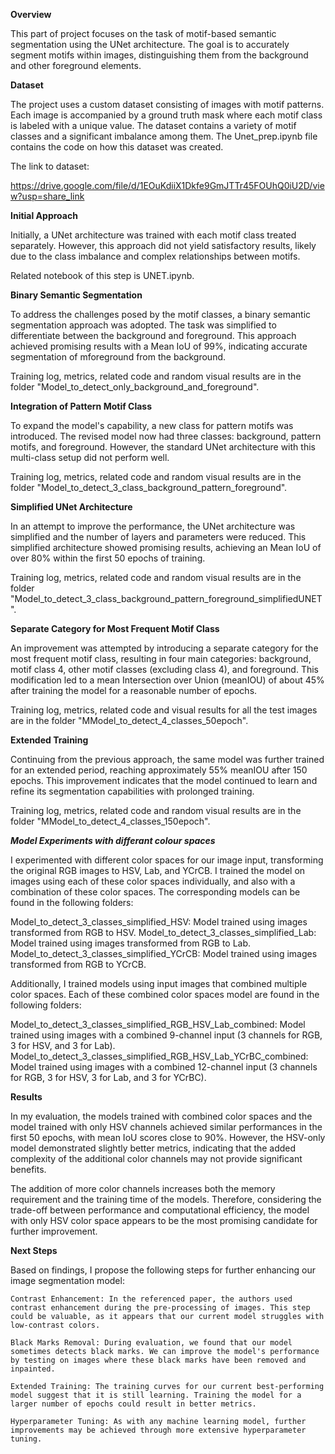 **Overview**

This part of project focuses on the task of motif-based semantic segmentation using the UNet architecture. The goal is to accurately segment motifs within images, distinguishing them from the background and other foreground elements.

**Dataset**

The project uses a custom dataset consisting of images with motif patterns. Each image is accompanied by a ground truth mask where each motif class is labeled with a unique value. The dataset contains a variety of motif classes and a significant imbalance among them.
The Unet_prep.ipynb file contains the code on how this dataset was created.

The link to dataset:

https://drive.google.com/file/d/1EOuKdiiX1Dkfe9GmJTTr45FOUhQ0iU2D/view?usp=share_link

**Initial Approach**

Initially, a UNet architecture was trained with each motif class treated separately. However, this approach did not yield satisfactory results, likely due to the class imbalance and complex relationships between motifs.

Related notebook of this step is UNET.ipynb.

**Binary Semantic Segmentation**

To address the challenges posed by the motif classes, a binary semantic segmentation approach was adopted. The task was simplified to differentiate between the background and foreground. This approach achieved promising results with a Mean IoU of 99%, indicating accurate segmentation of mforeground from the background.

Training log, metrics, related code and  random visual results are in the folder "Model_to_detect_only_background_and_foreground".

**Integration of Pattern Motif Class**

To expand the model's capability, a new class for pattern motifs was introduced. The revised model now had three classes: background, pattern motifs, and foreground. However, the standard UNet architecture with this multi-class setup did not perform well.

Training log, metrics, related code and  random visual results are in the folder "Model_to_detect_3_class_background_pattern_foreground".

**Simplified UNet Architecture**

In an attempt to improve the performance, the UNet architecture was simplified and the number of layers and parameters were reduced. This simplified architecture showed promising results, achieving an Mean IoU of over 80% within the first 50 epochs of training.

Training log, metrics, related code and  random visual results are in the folder "Model_to_detect_3_class_background_pattern_foreground_simplifiedUNET".

**Separate Category for Most Frequent Motif Class**

An improvement was attempted by introducing a separate category for the most frequent motif class, resulting in four main categories: background, motif class 4, other motif classes (excluding class 4), and foreground. This modification led to a mean Intersection over Union (meanIOU) of about 45% after training the model for a reasonable number of epochs.

Training log, metrics, related code and visual results for all the test images are in the folder "MModel_to_detect_4_classes_50epoch".

**Extended Training**

Continuing from the previous approach, the same model was further trained for an extended period, reaching approximately 55% meanIOU after 150 epochs. This improvement indicates that the model continued to learn and refine its segmentation capabilities with prolonged training.

Training log, metrics, related code and  random visual results are in the folder "MModel_to_detect_4_classes_150epoch".


***Model Experiments with differant colour spaces***

I experimented with different color spaces for our image input, transforming the original RGB images to HSV, Lab, and YCrCB. I trained the model on images using each of these color spaces individually, and also with a combination of these color spaces. The corresponding models can be found in the following folders:

Model_to_detect_3_classes_simplified_HSV: Model trained using images transformed from RGB to HSV.
Model_to_detect_3_classes_simplified_Lab: Model trained using images transformed from RGB to Lab.
Model_to_detect_3_classes_simplified_YCrCB: Model trained using images transformed from RGB to YCrCB.

Additionally, I trained models using input images that combined multiple color spaces. Each of these combined color spaces model are found in the following folders:

Model_to_detect_3_classes_simplified_RGB_HSV_Lab_combined: Model trained using images with a combined 9-channel input (3 channels for RGB, 3 for HSV, and 3 for Lab).
Model_to_detect_3_classes_simplified_RGB_HSV_Lab_YCrBC_combined: Model trained using images with a combined 12-channel input (3 channels for RGB, 3 for HSV, 3 for Lab, and 3 for YCrBC).

**Results**

In my evaluation, the models trained with combined color spaces and the model trained with only HSV channels achieved similar performances in the first 50 epochs, with mean IoU scores close to 90%. However, the HSV-only model demonstrated slightly better metrics, indicating that the added complexity of the additional color channels may not provide significant benefits.

The addition of more color channels increases both the memory requirement and the training time of the models. Therefore, considering the trade-off between performance and computational efficiency, the model with only HSV color space appears to be the most promising candidate for further improvement.

**Next Steps**

Based on findings, I propose the following steps for further enhancing our image segmentation model:

    Contrast Enhancement: In the referenced paper, the authors used contrast enhancement during the pre-processing of images. This step could be valuable, as it appears that our current model struggles with low-contrast colors.

    Black Marks Removal: During evaluation, we found that our model sometimes detects black marks. We can improve the model's performance by testing on images where these black marks have been removed and inpainted.

    Extended Training: The training curves for our current best-performing model suggest that it is still learning. Training the model for a larger number of epochs could result in better metrics.

    Hyperparameter Tuning: As with any machine learning model, further improvements may be achieved through more extensive hyperparameter tuning.
